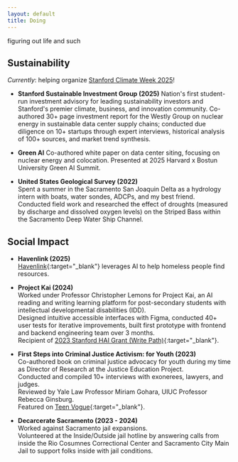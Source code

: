 ```yaml
---
layout: default
title: Doing
---
```


figuring out life and such

## Sustainability
*Currently*: helping organize [Stanford Climate Week 2025](https://www.stanfordclimateweek.com/)!

- **Stanford Sustainable Investment Group (2025)**
Nation's first student-run investment advisory for leading sustainability investors and Stanford's premier climate, business, and innovation community. 
Co-authored 30+ page investment report for the Westly Group on nuclear energy in sustainable data center supply chains; conducted due diligence on 10+ startups through expert interviews, historical analysis of 100+ sources, and market trend synthesis.

- **Green AI**
Co-authored white paper on data center siting, focusing on nuclear energy and colocation. Presented at 2025 Harvard x Bostun University Green AI Summit. 

- **United States Geological Survey (2022)**  
  Spent a summer in the Sacramento San Joaquin Delta as a hydrology intern with boats, water sondes, ADCPs, and my best friend.  
  Conducted field work and researched the effect of droughts (measured by discharge and dissolved oxygen levels) on the Striped Bass within the Sacramento Deep Water Ship Channel.

## Social Impact
- **Havenlink (2025)**  
  [Havenlink](http://havenlink.org){:target="_blank"} leverages AI to help homeless people find resources.

- **Project Kai (2024)**  
  Worked under Professor Christopher Lemons for Project Kai, an AI reading and writing learning platform for post-secondary students with intellectual developmental disabilities (IDD).  
  Designed intuitive accessible interfaces with Figma, conducted 40+ user tests for iterative improvements, built first prototype with frontend and backend engineering team over 3 months.  
  Recipient of [2023 Stanford HAI Grant (Write Path)](https://hai.stanford.edu/research/grant-programs/seed-research-grants?section=2023-recipients){:target="_blank"}.

- **First Steps into Criminal Justice Activism: for Youth (2023)**  
  Co-authored book on criminal justice advocacy for youth during my time as Director of Research at the Justice Education Project.  
  Conducted and compiled 10+ interviews with exonerees, lawyers, and judges.  
  Reviewed by Yale Law Professor Miriam Gohara, UIUC Professor Rebecca Ginsburg.  
  Featured on [Teen Vogue](https://www.teenvogue.com/story/justice-education-project-book){:target="_blank"}.

- **Decarcerate Sacramento (2023 - 2024)**  
  Worked against Sacramento jail expansions.  
  Volunteered at the Inside/Outside jail hotline by answering calls from inside the Rio Cosumnes Correctional Center and Sacramento City Main Jail to support folks inside with jail conditions.


